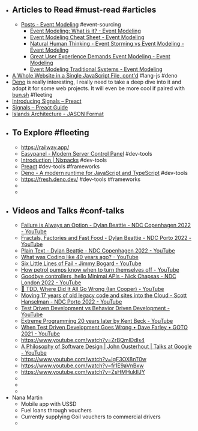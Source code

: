 - ## Articles to Read #must-read #articles
	- [Posts - Event Modeling](https://eventmodeling.org/posts/) #event-sourcing
		- [Event Modeling: What is it? - Event Modeling](https://eventmodeling.org/posts/what-is-event-modeling/)
		- [Event Modeling Cheat Sheet - Event Modeling](https://eventmodeling.org/posts/event-modeling-cheatsheet/)
		- [Natural Human Thinking - Event Storming vs Event Modeling - Event Modeling](https://eventmodeling.org/posts/human-natural-thinking/)
		- [Great User Experience Demands Event Modeling - Event Modeling](https://eventmodeling.org/posts/user-experience-event-modeling/)
		- [Event Modeling Traditional Systems - Event Modeling](https://eventmodeling.org/posts/event-modeling-traditional-systems/)
- [A Whole Website in a Single JavaScript File, cont'd](https://deno.com/blog/a-whole-website-in-a-single-js-file-continued) #lang-js #deno
- [Deno](https://deno.com/deploy) is really interesting, I really need to take a deep dive into it and adopt it for some web projects. It will even be more cool if paired with [bun.sh](https://bun.sh/) #fleeting
- [Introducing Signals – Preact](https://preactjs.com/blog/introducing-signals/)
- [Signals – Preact Guide](https://preactjs.com/guide/v10/signals/)
- [Islands Architecture - JASON Format](https://jasonformat.com/islands-architecture/)
- ## To Explore #fleeting
	- https://railway.app/
	- [Easypanel - Modern Server Control Panel](https://easypanel.io/) #dev-tools
	- [Introduction | Nixpacks](https://nixpacks.com/docs) #dev-tools
	- [Preact](https://preactjs.com/) #dev-tools #frameworks
	- [Deno - A modern runtime for JavaScript and TypeScript](https://deno.land/) #dev-tools
	- https://fresh.deno.dev/ #dev-tools #frameworks
	-
	-
- ## Videos and Talks #conf-talks
	- [Failure is Always an Option - Dylan Beattie - NDC Copenhagen 2022 - YouTube](https://www.youtube.com/watch?v=Vk2fi7NZ3OQ)
	- [Fractals, Factories and Fast Food - Dylan Beattie - NDC Porto 2022 - YouTube](https://www.youtube.com/watch?v=Vs1DWYrw2Ps)
	- [Plain Text - Dylan Beattie - NDC Copenhagen 2022 - YouTube](https://www.youtube.com/watch?v=gd5uJ7Nlvvo)
	- [What was Coding like 40 years ago? - YouTube](https://www.youtube.com/watch?v=7r83N3c2kPw)
	- [Six Little Lines of Fail - Jimmy Bogard - YouTube](https://www.youtube.com/watch?v=VvUdvte1V3s)
	- [How petrol pumps know when to turn themselves off - YouTube](https://www.youtube.com/watch?v=fT2KhJ8W-Kg)
	- [Goodbye controllers, hello Minimal APIs - Nick Chapsas - NDC London 2022 - YouTube](https://www.youtube.com/watch?v=hPpvlKLeYYA)
	- [🚀  TDD, Where Did It All Go Wrong (Ian Cooper) - YouTube](https://www.youtube.com/watch?v=EZ05e7EMOLM)
	- [Moving 17 years of old legacy code and sites into the Cloud - Scott Hanselman - NDC Porto 2022 - YouTube](https://www.youtube.com/watch?v=mE-DGW0CcAk)
	- [Test Driven Development vs Behavior Driven Development - YouTube](https://www.youtube.com/watch?v=Bq_oz7nCNUA)
	- [Extreme Programming 20 years later by Kent Beck - YouTube](https://www.youtube.com/watch?v=cGuTmOUdFbo)
	- [When Test Driven Development Goes Wrong • Dave Farley • GOTO 2021 - YouTube](https://www.youtube.com/watch?v=-4Ybn0Cz2oU)
	- https://www.youtube.com/watch?v=ZrBQmIDdls4
	- [A Philosophy of Software Design | John Ousterhout | Talks at Google - YouTube](https://www.youtube.com/watch?v=bmSAYlu0NcY)
	- https://www.youtube.com/watch?v=IgF3OX8nT0w
	- https://www.youtube.com/watch?v=fr1E9aVnBxw
	- https://www.youtube.com/watch?v=ZsHMHukIlJY
	-
	-
	-
- Nana Martin
	- Mobile app with USSD
	- Fuel loans through vouchers
	- Currently supplying Goil vouchers to commercial drivers
	-